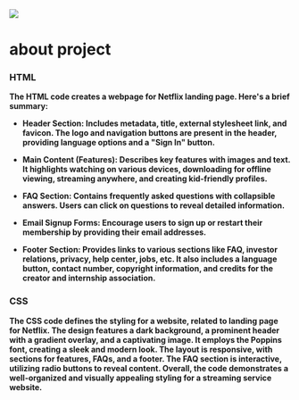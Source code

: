 <img src="https://encrypted-tbn0.gstatic.com/images?q=tbn:ANd9GcT1MzwLNljI9ntDpWOTwEWJ8uCyuA-J39Ijeg&usqp=CAU">
<h1>about project</h1>
<h3><b>HTML</h3>
<p>The HTML code creates a webpage for  Netflix landing page. Here's a brief summary:

- **Header Section:** Includes metadata, title, external stylesheet link, and favicon. The logo and navigation buttons are present in the header, providing language options and a "Sign In" button.

- **Main Content (Features):** Describes key features with images and text. It highlights watching on various devices, downloading for offline viewing, streaming anywhere, and creating kid-friendly profiles.

- **FAQ Section:** Contains frequently asked questions with collapsible answers. Users can click on questions to reveal detailed information.

- **Email Signup Forms:** Encourage users to sign up or restart their membership by providing their email addresses.

- **Footer Section:** Provides links to various sections like FAQ, investor relations, privacy, help center, jobs, etc. It also includes a language button, contact number, copyright information, and credits for the creator and internship association.</p>
<h3><b>CSS</h3>
<p>The  CSS code defines the styling for a website, related to landing page for  Netflix. The design features a dark background, a prominent header with a gradient overlay, and a captivating image. It employs the Poppins font, creating a sleek and modern look. The layout is responsive, with sections for features, FAQs, and a footer. The FAQ section is interactive, utilizing radio buttons to reveal content. Overall, the code demonstrates a well-organized and visually appealing styling for a streaming service website.</p>
